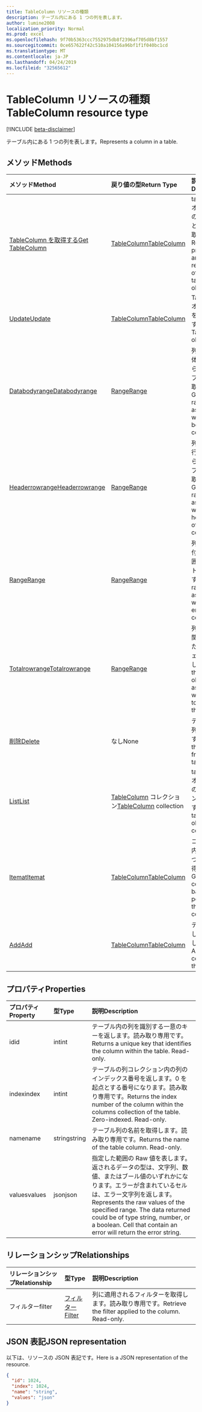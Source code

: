 ```yaml
---
title: TableColumn リソースの種類
description: テーブル内にある 1 つの列を表します。
author: lumine2008
localization_priority: Normal
ms.prod: excel
ms.openlocfilehash: 9f70b5363ccc7552975db8f2396af705d8bf1557
ms.sourcegitcommit: 0ce657622f42c510a104156a96bf1f1f040bc1cd
ms.translationtype: MT
ms.contentlocale: ja-JP
ms.lasthandoff: 04/24/2019
ms.locfileid: "32565612"
---
```

# <a name="tablecolumn-resource-type"></a><span data-ttu-id="54eef-103">TableColumn リソースの種類</span><span class="sxs-lookup"><span data-stu-id="54eef-103">TableColumn resource type</span></span>

[!INCLUDE [beta-disclaimer](../../includes/beta-disclaimer.md)]

<span data-ttu-id="54eef-104">テーブル内にある 1 つの列を表します。</span><span class="sxs-lookup"><span data-stu-id="54eef-104">Represents a column in a table.</span></span>


## <a name="methods"></a><span data-ttu-id="54eef-105">メソッド</span><span class="sxs-lookup"><span data-stu-id="54eef-105">Methods</span></span>

| <span data-ttu-id="54eef-106">メソッド</span><span class="sxs-lookup"><span data-stu-id="54eef-106">Method</span></span>           | <span data-ttu-id="54eef-107">戻り値の型</span><span class="sxs-lookup"><span data-stu-id="54eef-107">Return Type</span></span>    |<span data-ttu-id="54eef-108">説明</span><span class="sxs-lookup"><span data-stu-id="54eef-108">Description</span></span>|
|:---------------|:--------|:----------|
|[<span data-ttu-id="54eef-109">TableColumn を取得する</span><span class="sxs-lookup"><span data-stu-id="54eef-109">Get TableColumn</span></span>](../api/tablecolumn-get.md) | [<span data-ttu-id="54eef-110">TableColumn</span><span class="sxs-lookup"><span data-stu-id="54eef-110">TableColumn</span></span>](tablecolumn.md) |<span data-ttu-id="54eef-111">tableColumn オブジェクトのプロパティと関係を読み取ります。</span><span class="sxs-lookup"><span data-stu-id="54eef-111">Read properties and relationships of tableColumn object.</span></span>|
|[<span data-ttu-id="54eef-112">Update</span><span class="sxs-lookup"><span data-stu-id="54eef-112">Update</span></span>](../api/tablecolumn-update.md) | [<span data-ttu-id="54eef-113">TableColumn</span><span class="sxs-lookup"><span data-stu-id="54eef-113">TableColumn</span></span>](tablecolumn.md) |<span data-ttu-id="54eef-114">TableColumn オブジェクトを更新します。</span><span class="sxs-lookup"><span data-stu-id="54eef-114">Update TableColumn object.</span></span> |
|[<span data-ttu-id="54eef-115">Databodyrange</span><span class="sxs-lookup"><span data-stu-id="54eef-115">Databodyrange</span></span>](../api/tablecolumn-databodyrange.md)|[<span data-ttu-id="54eef-116">Range</span><span class="sxs-lookup"><span data-stu-id="54eef-116">Range</span></span>](range.md)|<span data-ttu-id="54eef-117">列のデータ本体に関連付けられた範囲オブジェクトを取得します。</span><span class="sxs-lookup"><span data-stu-id="54eef-117">Gets the range object associated with the data body of the column.</span></span>|
|[<span data-ttu-id="54eef-118">Headerrowrange</span><span class="sxs-lookup"><span data-stu-id="54eef-118">Headerrowrange</span></span>](../api/tablecolumn-headerrowrange.md)|[<span data-ttu-id="54eef-119">Range</span><span class="sxs-lookup"><span data-stu-id="54eef-119">Range</span></span>](range.md)|<span data-ttu-id="54eef-120">列のヘッダー行に関連付けられた範囲オブジェクトを取得します。</span><span class="sxs-lookup"><span data-stu-id="54eef-120">Gets the range object associated with the header row of the column.</span></span>|
|[<span data-ttu-id="54eef-121">Range</span><span class="sxs-lookup"><span data-stu-id="54eef-121">Range</span></span>](../api/tablecolumn-range.md)|[<span data-ttu-id="54eef-122">Range</span><span class="sxs-lookup"><span data-stu-id="54eef-122">Range</span></span>](range.md)|<span data-ttu-id="54eef-123">列全体に関連付けられた範囲オブジェクトを取得します。</span><span class="sxs-lookup"><span data-stu-id="54eef-123">Gets the range object associated with the entire column.</span></span>|
|[<span data-ttu-id="54eef-124">Totalrowrange</span><span class="sxs-lookup"><span data-stu-id="54eef-124">Totalrowrange</span></span>](../api/tablecolumn-totalrowrange.md)|[<span data-ttu-id="54eef-125">Range</span><span class="sxs-lookup"><span data-stu-id="54eef-125">Range</span></span>](range.md)|<span data-ttu-id="54eef-126">列の集計行に関連付けられた範囲オブジェクトを取得します。</span><span class="sxs-lookup"><span data-stu-id="54eef-126">Gets the range object associated with the totals row of the column.</span></span>|
|[<span data-ttu-id="54eef-127">削除</span><span class="sxs-lookup"><span data-stu-id="54eef-127">Delete</span></span>](../api/tablecolumn-delete.md)|<span data-ttu-id="54eef-128">なし</span><span class="sxs-lookup"><span data-stu-id="54eef-128">None</span></span>|<span data-ttu-id="54eef-129">テーブルから列を削除します。</span><span class="sxs-lookup"><span data-stu-id="54eef-129">Deletes the column from the table.</span></span>|
|[<span data-ttu-id="54eef-130">List</span><span class="sxs-lookup"><span data-stu-id="54eef-130">List</span></span>](../api/tablecolumn-list.md) | <span data-ttu-id="54eef-131">[TableColumn](tablecolumn.md) コレクション</span><span class="sxs-lookup"><span data-stu-id="54eef-131">[TableColumn](tablecolumn.md) collection</span></span> |<span data-ttu-id="54eef-132">tableColumn オブジェクトのコレクションを取得します。</span><span class="sxs-lookup"><span data-stu-id="54eef-132">Get tableColumn object collection.</span></span> |
|[<span data-ttu-id="54eef-133">Itemat</span><span class="sxs-lookup"><span data-stu-id="54eef-133">Itemat</span></span>](../api/tablecolumncollection-itemat.md)|[<span data-ttu-id="54eef-134">TableColumn</span><span class="sxs-lookup"><span data-stu-id="54eef-134">TableColumn</span></span>](tablecolumn.md)|<span data-ttu-id="54eef-135">コレクション内の位置に基づいて列を取得します。</span><span class="sxs-lookup"><span data-stu-id="54eef-135">Gets a column based on its position in the collection.</span></span>|
|[<span data-ttu-id="54eef-136">Add</span><span class="sxs-lookup"><span data-stu-id="54eef-136">Add</span></span>](../api/tablecolumncollection-add.md)|[<span data-ttu-id="54eef-137">TableColumn</span><span class="sxs-lookup"><span data-stu-id="54eef-137">TableColumn</span></span>](tablecolumn.md)|<span data-ttu-id="54eef-138">テーブルに新しい列を追加します。</span><span class="sxs-lookup"><span data-stu-id="54eef-138">Adds a new column to the table.</span></span>|

## <a name="properties"></a><span data-ttu-id="54eef-139">プロパティ</span><span class="sxs-lookup"><span data-stu-id="54eef-139">Properties</span></span>
| <span data-ttu-id="54eef-140">プロパティ</span><span class="sxs-lookup"><span data-stu-id="54eef-140">Property</span></span>     | <span data-ttu-id="54eef-141">型</span><span class="sxs-lookup"><span data-stu-id="54eef-141">Type</span></span>   |<span data-ttu-id="54eef-142">説明</span><span class="sxs-lookup"><span data-stu-id="54eef-142">Description</span></span>|
|:---------------|:--------|:----------|
|<span data-ttu-id="54eef-143">id</span><span class="sxs-lookup"><span data-stu-id="54eef-143">id</span></span>|<span data-ttu-id="54eef-144">int</span><span class="sxs-lookup"><span data-stu-id="54eef-144">int</span></span>|<span data-ttu-id="54eef-p101">テーブル内の列を識別する一意のキーを返します。読み取り専用です。</span><span class="sxs-lookup"><span data-stu-id="54eef-p101">Returns a unique key that identifies the column within the table. Read-only.</span></span>|
|<span data-ttu-id="54eef-147">index</span><span class="sxs-lookup"><span data-stu-id="54eef-147">index</span></span>|<span data-ttu-id="54eef-148">int</span><span class="sxs-lookup"><span data-stu-id="54eef-148">int</span></span>|<span data-ttu-id="54eef-p102">テーブルの列コレクション内の列のインデックス番号を返します。0 を起点とする番号になります。読み取り専用です。</span><span class="sxs-lookup"><span data-stu-id="54eef-p102">Returns the index number of the column within the columns collection of the table. Zero-indexed. Read-only.</span></span>|
|<span data-ttu-id="54eef-152">name</span><span class="sxs-lookup"><span data-stu-id="54eef-152">name</span></span>|<span data-ttu-id="54eef-153">string</span><span class="sxs-lookup"><span data-stu-id="54eef-153">string</span></span>|<span data-ttu-id="54eef-p103">テーブル列の名前を取得します。読み取り専用です。</span><span class="sxs-lookup"><span data-stu-id="54eef-p103">Returns the name of the table column. Read-only.</span></span>|
|<span data-ttu-id="54eef-156">values</span><span class="sxs-lookup"><span data-stu-id="54eef-156">values</span></span>|<span data-ttu-id="54eef-157">json</span><span class="sxs-lookup"><span data-stu-id="54eef-157">json</span></span>|<span data-ttu-id="54eef-p104">指定した範囲の Raw 値を表します。返されるデータの型は、文字列、数値、またはブール値のいずれかになります。エラーが含まれているセルは、エラー文字列を返します。</span><span class="sxs-lookup"><span data-stu-id="54eef-p104">Represents the raw values of the specified range. The data returned could be of type string, number, or a boolean. Cell that contain an error will return the error string.</span></span>|

## <a name="relationships"></a><span data-ttu-id="54eef-161">リレーションシップ</span><span class="sxs-lookup"><span data-stu-id="54eef-161">Relationships</span></span>
| <span data-ttu-id="54eef-162">リレーションシップ</span><span class="sxs-lookup"><span data-stu-id="54eef-162">Relationship</span></span> | <span data-ttu-id="54eef-163">型</span><span class="sxs-lookup"><span data-stu-id="54eef-163">Type</span></span>   |<span data-ttu-id="54eef-164">説明</span><span class="sxs-lookup"><span data-stu-id="54eef-164">Description</span></span>|
|:---------------|:--------|:----------|
|<span data-ttu-id="54eef-165">フィルター</span><span class="sxs-lookup"><span data-stu-id="54eef-165">filter</span></span>|[<span data-ttu-id="54eef-166">フィルター</span><span class="sxs-lookup"><span data-stu-id="54eef-166">Filter</span></span>](filter.md)|<span data-ttu-id="54eef-p105">列に適用されるフィルターを取得します。読み取り専用です。</span><span class="sxs-lookup"><span data-stu-id="54eef-p105">Retrieve the filter applied to the column. Read-only.</span></span>|

## <a name="json-representation"></a><span data-ttu-id="54eef-169">JSON 表記</span><span class="sxs-lookup"><span data-stu-id="54eef-169">JSON representation</span></span>

<span data-ttu-id="54eef-170">以下は、リソースの JSON 表記です。</span><span class="sxs-lookup"><span data-stu-id="54eef-170">Here is a JSON representation of the resource.</span></span>

<!-- {
  "blockType": "resource",
  "optionalProperties": [

  ],
  "@odata.type": "microsoft.graph.tableColumn"
}-->

```json
{
  "id": 1024,
  "index": 1024,
  "name": "string",
  "values": "json"
}

```

<!-- uuid: 8fcb5dbc-d5aa-4681-8e31-b001d5168d79
2015-10-25 14:57:30 UTC -->
<!--
{
  "type": "#page.annotation",
  "description": "TableColumn resource",
  "keywords": "",
  "section": "documentation",
  "tocPath": "",
  "suppressions": [
    "Error: /api-reference/beta/resources/tablecolumn.md:\r\n      Exception processing links.\r\n    System.ArgumentException: Link Definition was null. Link text: !INCLUDE [beta-disclaimer](../../includes/beta-disclaimer.md)\r\n      at ApiDoctor.Validation.DocFile.get_LinkDestinations()\r\n      at ApiDoctor.Validation.DocSet.ValidateLinks(Boolean includeWarnings, String[] relativePathForFiles, IssueLogger issues, Boolean requireFilenameCaseMatch, Boolean printOrphanedFiles)"
  ]
}
-->
